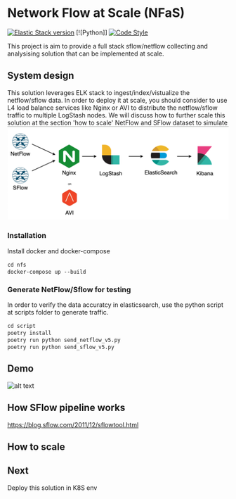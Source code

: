 # Network Flow at Scale (NFaS)
[![Elastic Stack version](https://img.shields.io/badge/Elastic%20Stack-8.11.0-00bfb3?style=flat&logo=elastic-stack)](https://www.elastic.co/blog/category/releases)
[![Python]]
[![Code Style](https://img.shields.io/badge/code%20style-black-000000.svg)](https://github.com/ambv/black)

This project is aim to provide a full stack sflow/netflow collecting and analysising solution that can be implemented at scale.


## System design
This solution leverages ELK stack to ingest/index/vistualize the netflow/sflow data. In order to deploy it at scale, you should consider to use L4 load balance services like Nginx or AVI to distribute the netflow/sflow traffic to multiple LogStash nodes. We will discuss how to further scale this solution at the section 'how to scale'
NetFlow and SFlow dataset to simulate 
![alt text](https://github.com/rogerxwu/nfs/blob/main/image.png)

### Installation
Install docker and docker-compose
```
cd nfs
docker-compose up --build
```

### Generate NetFlow/Sflow for testing
In order to verify the data accuratcy in elasticsearch, use the python script at scripts folder to generate traffic.
```
cd script
poetry install
poetry run python send_netflow_v5.py
poetry run python send_sflow_v5.py
```

## Demo
![alt text](https://github.com/rogerxwu/nfs/blob/main/flow.png)
## How SFlow pipeline works
https://blog.sflow.com/2011/12/sflowtool.html

## How to scale

## Next
Deploy this solution in K8S env